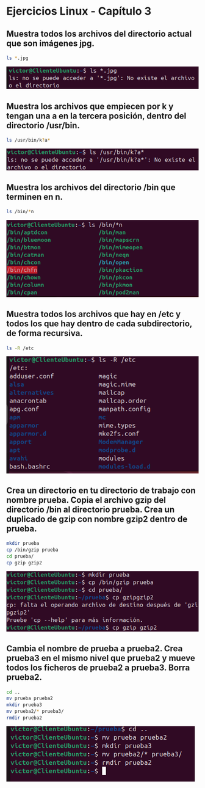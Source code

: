 # Ejercicios Linux - Capítulo 3

## Muestra todos los archivos del directorio actual que son imágenes jpg.

```bash
ls *.jpg
```

![image.png](image.png)

## Muestra los archivos que empiecen por k y tengan una a en la tercera posición, dentro del directorio /usr/bin.

```bash
ls /usr/bin/k?a*
```

![image.png](image%201.png)

## Muestra los archivos del directorio /bin que terminen en n.

```bash
ls /bin/*n
```

![image.png](image%202.png)

## Muestra todos los archivos que hay en /etc y todos los que hay dentro de cada subdirectorio, de forma recursiva.

```bash
ls -R /etc
```

![image.png](image%203.png)

## Crea un directorio en tu directorio de trabajo con nombre prueba. Copia el archivo gzip del directorio /bin al directorio prueba. Crea un duplicado de gzip con nombre gzip2 dentro de prueba.

```bash
mkdir prueba
cp /bin/gzip prueba
cd prueba/
cp gzip gzip2 
```

![image.png](image%204.png)

## Cambia el nombre de prueba a prueba2. Crea prueba3 en el mismo nivel que prueba2 y mueve todos los ficheros de prueba2 a prueba3. Borra prueba2.

```bash
cd ..
mv prueba prueba2
mkdir prueba3
mv prueba2/* prueba3/
rmdir prueba2 
```

![image.png](image%205.png)